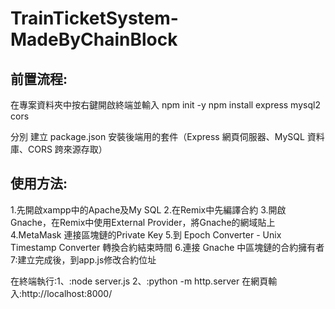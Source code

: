 ﻿# TrainTicketSystem-MadeByChainBlock

## 前置流程:
在專案資料夾中按右鍵開啟終端並輸入
npm init -y
npm install express mysql2 cors

分別
建立 package.json
安裝後端用的套件（Express 網頁伺服器、MySQL 資料庫、CORS 跨來源存取）

## 使用方法:
1.先開啟xampp中的Apache及My SQL
2.在Remix中先編譯合約
3.開啟Gnache，在Remix中使用External Provider，將Gnache的網域貼上
4.MetaMask 連接區塊鏈的Private Key
5.到 Epoch Converter - Unix Timestamp Converter 轉換合約結束時間
6.連接 Gnache 中區塊鏈的合約擁有者
7:建立完成後，到app.js修改合約位址

在終端執行:1、:node server.js
    		  2、:python -m http.server
在網頁輸入:http://localhost:8000/
